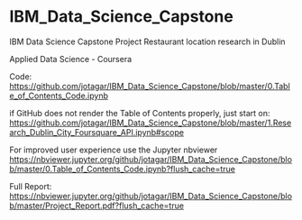 # IBM_Data_Science_Capstone
IBM Data Science Capstone Project
Restaurant location research in Dublin

Applied Data Science - Coursera

Code:
https://github.com/jotagar/IBM_Data_Science_Capstone/blob/master/0.Table_of_Contents_Code.ipynb

if GitHub does not render the Table of Contents properly, just start on:
https://github.com/jotagar/IBM_Data_Science_Capstone/blob/master/1.Research_Dublin_City_Foursquare_API.ipynb#scope

For improved user experience use the Jupyter nbviewer 
https://nbviewer.jupyter.org/github/jotagar/IBM_Data_Science_Capstone/blob/master/0.Table_of_Contents_Code.ipynb?flush_cache=true

Full Report:
https://nbviewer.jupyter.org/github/jotagar/IBM_Data_Science_Capstone/blob/master/Project_Report.pdf?flush_cache=true
